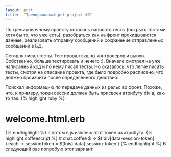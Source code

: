 ```yaml
---
layout: post
title:  "Тренировочный pet-project #3"
---
```

По тренировочному проекту осталось написать тесты (покрыть тестами хотя бы то, что уже есть), разобраться как на фронт прокидываются данные, реализовать отправку сообщений и сохранение отправленных сообщений в БД.

Сегодня писал тесты. Тестировал экшны контролеров и вьюхи. Собственно, больше тестировать и нечего :). Вначале смотрел на уже написанный код и по нему писал тесты. Но оказалось, что легче писать тесты, смотря на описание проекта, где было подробно расписано, что должно произойти после определенного действия.

Поискал информацию по передаче данных из рельс во фронт. Похоже, что, к примеру, токен сессии должен быть присвоен атрибуту div'а, как-то так:
{% highlight ruby %}
# welcome.html.erb
<div class="session" data-session-token="<%= @session_token %>">
</div>
{% endhighlight %}
а потом в js извлечь этот токен из атрибута:
{% highlight coffeescript %}
# chat.coffee
$ ->
  $('div[data-session-token]' ).each ->
    sessionToken = $(this).data('session-token')
{% endhighlight %}
В следующий раз попробую этот вариант.
